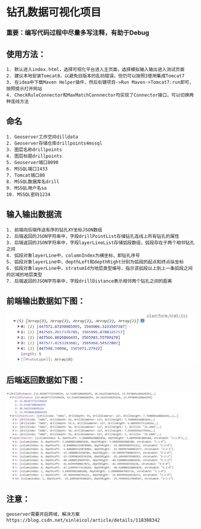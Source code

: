 # 钻孔数据可视化项目

### 重要：编写代码过程中尽量多写注释，有助于Debug

## 使用方法：
    1. 默认进入index.html，选择可视化平台进入主页面，选择模拟输入输出进入测试页面
    2. 建议本地安装Tomcat8，以避免旧版本的乱码错误，但仍可以按照3使用集成Tomcat7
    3. 在idea中下载Maven Helper插件，然后右键项目->Run Maven->Tomcat7:run即可，按照提示打开网站
    4. CheckRuleConnector和MaxMatchConnnector均实现了Connector接口，可以切换两种连线方法

## 命名
    1. Geoserver工作空间dilldata
    2. Geoserver存储仓库drillpoints4mssql
    3. 图层名称drillpoints
    4. 图层标题drillpoints
    5. Geoserver端口8090
    6. MSSQL端口1433
    7. Tomcat端口80
    8. MSSQL数据库名drill
    9. MSSQL用户名sa
    10. MSSQL密码1234

## 输入输出数据流
    1. 前端向后端传送有序的钻孔XY坐标JSON数组
    2. 后端返回的JSON字符串中，字段drillPointList存储钻孔连线上所有钻孔的属性
    3. 后端返回的JSON字符串中，字段layerLineList存储弧段数组，弧段存在于两个相邻钻孔之间
    4. 弧段对象layerLine中，columnIndex为横坐标，即钻孔序号
    5. 弧段对象layerLine中，depthLeft和depthRight分别为弧段的起点和终点纵坐标
    6. 弧段对象layerLine中，stratumId为地层类型编号，指示该弧段以上到上一条弧段之间的区域的地层类型
    7. 后端返回的JSON字符串中，字段drillDistance表示相邻两个钻孔之间的距离

## 前端输出数据如下图：
![前端输出数据结构](front.jpg)

## 后端返回数据如下图：
![SectionPloter数据结构](section.jpg)

## 注意：
    geoserver需要开启跨域，解决方案https://blog.csdn.net/xinleicol/article/details/118308342

